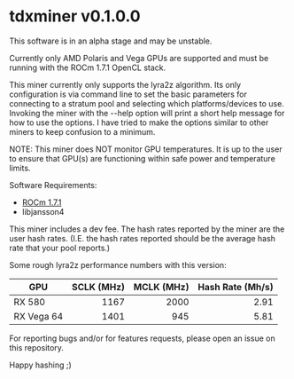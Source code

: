 # tdxminer v0.1.0.0

This software is in an alpha stage and may be unstable.

Currently only AMD Polaris and Vega GPUs are supported and must be running with the ROCm 1.7.1 OpenCL stack.

This miner currently only supports the lyra2z algorithm.  Its only configuration is via command line to set the basic parameters for connecting to a stratum pool and selecting which platforms/devices to use.  Invoking the miner with the --help option will print a short help message for how to use the options.  I have tried to make the options similar to other miners to keep confusion to a minimum.

NOTE: This miner does NOT monitor GPU temperatures.  It is up to the user to ensure that GPU(s) are functioning within safe power and temperature limits.

Software Requirements:
- [ROCm 1.7.1](https://github.com/RadeonOpenCompute/ROCm)
- libjansson4

This miner includes a dev fee.  The hash rates reported by the miner are the user hash rates.  (I.E. the hash rates reported should be the average hash rate that your pool reports.)

Some rough lyra2z performance numbers with this version:

| GPU        | SCLK (MHz) | MCLK (MHz) | Hash Rate (Mh/s) |
|------------|-----------:|-----------:|-----------------:|
| RX 580     | 1167       | 2000       |  2.91            |
| RX Vega 64 | 1401       | 945        |  5.81            |

For reporting bugs and/or for features requests, please open an issue on this repository.

Happy hashing ;)
